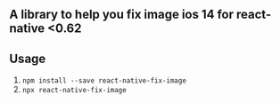 
## A library to help you fix image ios 14 for react-native <0.62
##  Usage
1. `npm install --save react-native-fix-image`
2. `npx react-native-fix-image`


